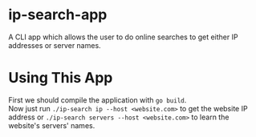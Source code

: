# ip-search-app
A CLI app which allows the user to do online searches to get either IP addresses or server names. 

# Using This App #
First we should compile the application with ```go build```. <br>
Now just run ```./ip-search ip --host <website.com>``` to get the website IP address or ```./ip-search servers --host <website.com>``` to learn the website's servers' names.

